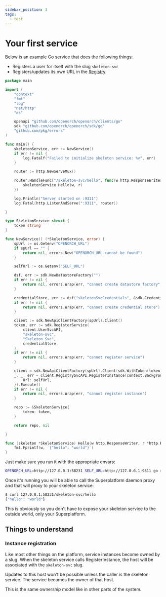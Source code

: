 ```yaml
---
sidebar_position: 3
tags:
  - test
---
```


# Your first service

Below is an example Go service that does the following things:

- Registers a user for itself with the slug `skeleton-svc`
- Registers/updates its own URL in the [Registry](/docs/built-in-services/registry-svc).

```go
package main

import (
	"context"
	"fmt"
	"log"
	"net/http"
	"os"

	openapi "github.com/openorch/openorch/clients/go"
	sdk "github.com/openorch/openorch/sdk/go"
	"github.com/pkg/errors"
)

func main() {
	skeletonService, err := NewService()
	if err != nil {
		log.Fatalf("Failed to initialize skeleton service: %v", err)
	}

	router := http.NewServeMux()

	router.HandleFunc("/skeleton-svc/hello", func(w http.ResponseWriter, r *http.Request) {
		skeletonService.Hello(w, r)
	})

	log.Println("Server started on :9311")
	log.Fatal(http.ListenAndServe(":9311", router))

}

type SkeletonService struct {
	token string
}

func NewService() (*SkeletonService, error) {
	spUrl := os.Getenv("OPENORCH_URL")
	if spUrl == "" {
		return nil, errors.New("OPENORCH_URL cannot be found")
	}

	selfUrl := os.Getenv("SELF_URL")

	dsf, err := sdk.NewDatastoreFactory("")
	if err != nil {
		return nil, errors.Wrap(err, "cannot create datastore factory")
	}

	credentialStore, err := dsf("skeletonSvcCredentials", &sdk.Credential{})
	if err != nil {
		return nil, errors.Wrap(err, "cannot create credential store")
	}

	client := sdk.NewApiClientFactory(spUrl).Client()
	token, err := sdk.RegisterService(
		client.UserSvcAPI,
		"skeleton-svc",
		"Skeleton Svc",
		credentialStore,
	)
	if err != nil {
		return nil, errors.Wrap(err, "cannot register service")
	}

	client = sdk.NewApiClientFactory(spUrl).Client(sdk.WithToken(token))
	_, _, err = client.RegistrySvcAPI.RegisterInstance(context.Background()).Body(openapi.RegistrySvcRegisterInstanceRequest{
		Url: selfUrl,
	}).Execute()
	if err != nil {
		return nil, errors.Wrap(err, "cannot register instance")
	}

	repo := &SkeletonService{
		token: token,
	}

	return repo, nil

}

func (skeleton *SkeletonService) Hello(w http.ResponseWriter, r *http.Request) {
	fmt.Fprintf(w, `{"hello": "world"}`)
}
````

Just make sure you run it with the appropriate envars:

```sh
OPENORCH_URL=http://127.0.0.1:58231 SELF_URL=http://127.0.0.1:9311 go run main.go
````

Once it's running you will be able to call the Superplatform daemon proxy and that will proxy to your skeleton service:

```sh
$ curl 127.0.0.1:58231/skeleton-svc/hello
{"hello": "world"}
```

This is obviously so you don't have to expose your skeleton service to the outside world, only your Superplatform.

## Things to understand

### Instance registration

Like most other things on the platform, service instances become owned by a slug. When the skeleton service calls RegisterInstance, the host will be associated with the `skeleton-svc` slug.

Updates to this host won't be possible unless the caller is the skeleton service. The service becomes the owner of that host.

This is the same ownership model like in other parts of the system.

